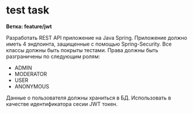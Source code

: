# test task
**Ветка: feature/jwt**

Разработать REST API приложение на Java Spring. Приложение должно иметь 4 эндпоинта, защищенные с помощью Spring-Security. Все классы должны быть покрыты тестами. Права должны быть разграничены по следующим ролям:
- ADMIN
- MODERATOR
- USER
- ANONYMOUS

Данные о пользователя должны храниться в БД. 
Использовать в качестве идентификатора сесии JWT токен.
